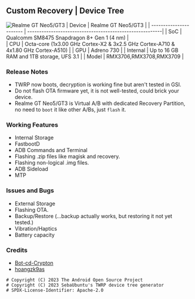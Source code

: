 ## Custom Recovery | Device Tree
![Realme GT Neo5/GT3](https://storage.comprasmartphone.com/smartphones/realme-gt3.png)
| Device                  | Realme GT Neo5/GT3                                       |
| ----------------------- | ---------------------------------------------------------|
| SoC                     | Qualcomm SM8475 Snapdragon 8+ Gen 1 (4 nm)                      |      
| CPU                     | Octa-core (1x3.00 GHz Cortex-X2 & 3x2.5 GHz Cortex-A710 & 4x1.80 GHz Cortex-A510)  |
| GPU                     | Adreno 730                                             |
| Internal                | Up to 16 GB RAM and 1TB storage, UFS 3.1                 |
| Model                   | RMX3706,RMX3708,RMX3709                                  |

### Release Notes
* TWRP now boots, decryption is working fine but aren't tested in GSI.
* Do not flash OTA firmware yet, it is not well-tested, could brick your device.
* Realme GT Neo5/GT3 is Virtual A/B with dedicated Recovery Partition, no need to `boot` it like other A/Bs, just `flash` it.

### Working Features
* Internal Storage
* FastbootD
* ADB Commands and Terminal
* Flashing .zip files like magisk and recovery.
* Flashing non-logical .img files.
* ADB Sideload
* MTP

### Issues and Bugs
* External Storage
* Flashing OTA.
* Backup/Restore (...backup actually works, but restoring it not yet tested.)
* Vibration/Haptics
* Battery capacity

### Credits

* [Bot-cd-Crypton](https://github.com/cd-Crypton)
* [hoangzk9as](https://github.com/hoangzk9as)


```
# Copyright (C) 2023 The Android Open Source Project
# Copyright (C) 2023 SebaUbuntu's TWRP device tree generator
# SPDX-License-Identifier: Apache-2.0
```
